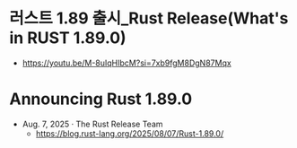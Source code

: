 # 러스트 1.89 출시_Rust Release(What's in RUST 1.89.0)
- https://youtu.be/M-8uIqHIbcM?si=7xb9fgM8DgN87Mqx

# Announcing Rust 1.89.0
- Aug. 7, 2025 · The Rust Release Team 
  - https://blog.rust-lang.org/2025/08/07/Rust-1.89.0/
